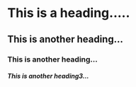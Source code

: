 # This is a heading.....

## This is another heading...

### This is another heading...

##### This is another heading3...